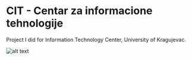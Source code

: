 # CIT - Centar za informacione tehnologije
Project I did for Information Technology Center, University of Kragujevac.

![alt text](https://i.postimg.cc/XJZKgTBQ/Screenshot-2022-01-23-at-16-46-54-CIT-Centar-za-informacione-tehnologije.png)

